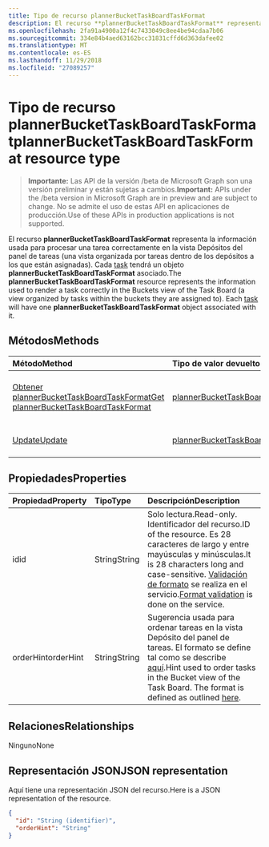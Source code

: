 ```yaml
---
title: Tipo de recurso plannerBucketTaskBoardTaskFormat
description: El recurso **plannerBucketTaskBoardTaskFormat** representa la información usada para procesar una tarea correctamente en la vista Depósitos del panel de tareas (una vista organizada por tareas dentro de los depósitos a los que están asignadas). Cada task tendrá un objeto **plannerBucketTaskBoardTaskFormat** asociado.
ms.openlocfilehash: 2fa91a4900a12f4c7433049c8ee4be94cdaa7b06
ms.sourcegitcommit: 334e84b4aed63162bcc31831cffd6d363dafee02
ms.translationtype: MT
ms.contentlocale: es-ES
ms.lasthandoff: 11/29/2018
ms.locfileid: "27089257"
---
```

# <a name="plannerbuckettaskboardtaskformat-resource-type"></a><span data-ttu-id="fb05e-104">Tipo de recurso plannerBucketTaskBoardTaskFormat</span><span class="sxs-lookup"><span data-stu-id="fb05e-104">plannerBucketTaskBoardTaskFormat resource type</span></span>

> <span data-ttu-id="fb05e-105">**Importante:** Las API de la versión /beta de Microsoft Graph son una versión preliminar y están sujetas a cambios.</span><span class="sxs-lookup"><span data-stu-id="fb05e-105">**Important:** APIs under the /beta version in Microsoft Graph are in preview and are subject to change.</span></span> <span data-ttu-id="fb05e-106">No se admite el uso de estas API en aplicaciones de producción.</span><span class="sxs-lookup"><span data-stu-id="fb05e-106">Use of these APIs in production applications is not supported.</span></span>

<span data-ttu-id="fb05e-p103">El recurso **plannerBucketTaskBoardTaskFormat** representa la información usada para procesar una tarea correctamente en la vista Depósitos del panel de tareas (una vista organizada por tareas dentro de los depósitos a los que están asignadas). Cada [task](plannertask.md) tendrá un objeto **plannerBucketTaskBoardTaskFormat** asociado.</span><span class="sxs-lookup"><span data-stu-id="fb05e-p103">The **plannerBucketTaskBoardTaskFormat** resource represents the information used to render a task correctly in the Buckets view of the Task Board (a view organized by tasks within the buckets they are assigned to). Each [task](plannertask.md) will have one **plannerBucketTaskBoardTaskFormat** object associated with it.</span></span>


## <a name="methods"></a><span data-ttu-id="fb05e-109">Métodos</span><span class="sxs-lookup"><span data-stu-id="fb05e-109">Methods</span></span>

| <span data-ttu-id="fb05e-110">Método</span><span class="sxs-lookup"><span data-stu-id="fb05e-110">Method</span></span>           | <span data-ttu-id="fb05e-111">Tipo de valor devuelto</span><span class="sxs-lookup"><span data-stu-id="fb05e-111">Return Type</span></span>    |<span data-ttu-id="fb05e-112">Descripción</span><span class="sxs-lookup"><span data-stu-id="fb05e-112">Description</span></span>|
|:---------------|:--------|:----------|
|[<span data-ttu-id="fb05e-113">Obtener plannerBucketTaskBoardTaskFormat</span><span class="sxs-lookup"><span data-stu-id="fb05e-113">Get plannerBucketTaskBoardTaskFormat</span></span>](../api/plannerbuckettaskboardtaskformat-get.md) | [<span data-ttu-id="fb05e-114">plannerBucketTaskBoardTaskFormat</span><span class="sxs-lookup"><span data-stu-id="fb05e-114">plannerBucketTaskBoardTaskFormat</span></span>](plannerbuckettaskboardtaskformat.md) |<span data-ttu-id="fb05e-115">Leer las propiedades y las relaciones del objeto **plannerBucketTaskBoardTaskFormat**.</span><span class="sxs-lookup"><span data-stu-id="fb05e-115">Read properties and relationships of **plannerBucketTaskBoardTaskFormat** object.</span></span>|
|[<span data-ttu-id="fb05e-116">Update</span><span class="sxs-lookup"><span data-stu-id="fb05e-116">Update</span></span>](../api/plannerbuckettaskboardtaskformat-update.md) | [<span data-ttu-id="fb05e-117">plannerBucketTaskBoardTaskFormat</span><span class="sxs-lookup"><span data-stu-id="fb05e-117">plannerBucketTaskBoardTaskFormat</span></span>](plannerbuckettaskboardtaskformat.md)  |<span data-ttu-id="fb05e-118">Actualizar el objeto **plannerBucketTaskBoardTaskFormat**.</span><span class="sxs-lookup"><span data-stu-id="fb05e-118">Update **plannerBucketTaskBoardTaskFormat** object.</span></span> |

## <a name="properties"></a><span data-ttu-id="fb05e-119">Propiedades</span><span class="sxs-lookup"><span data-stu-id="fb05e-119">Properties</span></span>
| <span data-ttu-id="fb05e-120">Propiedad</span><span class="sxs-lookup"><span data-stu-id="fb05e-120">Property</span></span>     | <span data-ttu-id="fb05e-121">Tipo</span><span class="sxs-lookup"><span data-stu-id="fb05e-121">Type</span></span>   |<span data-ttu-id="fb05e-122">Descripción</span><span class="sxs-lookup"><span data-stu-id="fb05e-122">Description</span></span>|
|:---------------|:--------|:----------|
|<span data-ttu-id="fb05e-123">id</span><span class="sxs-lookup"><span data-stu-id="fb05e-123">id</span></span>|<span data-ttu-id="fb05e-124">String</span><span class="sxs-lookup"><span data-stu-id="fb05e-124">String</span></span>| <span data-ttu-id="fb05e-125">Solo lectura.</span><span class="sxs-lookup"><span data-stu-id="fb05e-125">Read-only.</span></span> <span data-ttu-id="fb05e-126">Identificador del recurso.</span><span class="sxs-lookup"><span data-stu-id="fb05e-126">ID of the resource.</span></span> <span data-ttu-id="fb05e-127">Es 28 caracteres de largo y entre mayúsculas y minúsculas.</span><span class="sxs-lookup"><span data-stu-id="fb05e-127">It is 28 characters long and case-sensitive.</span></span> <span data-ttu-id="fb05e-128">[Validación de formato](tasks-identifiers-disclaimer.md) se realiza en el servicio.</span><span class="sxs-lookup"><span data-stu-id="fb05e-128">[Format validation](tasks-identifiers-disclaimer.md) is done on the service.</span></span>|
|<span data-ttu-id="fb05e-129">orderHint</span><span class="sxs-lookup"><span data-stu-id="fb05e-129">orderHint</span></span>|<span data-ttu-id="fb05e-130">String</span><span class="sxs-lookup"><span data-stu-id="fb05e-130">String</span></span>|<span data-ttu-id="fb05e-p105">Sugerencia usada para ordenar tareas en la vista Depósito del panel de tareas. El formato se define tal como se describe [aquí](planner-order-hint-format.md).</span><span class="sxs-lookup"><span data-stu-id="fb05e-p105">Hint used to order tasks in the Bucket view of the Task Board. The format is defined as outlined [here](planner-order-hint-format.md).</span></span>|

## <a name="relationships"></a><span data-ttu-id="fb05e-133">Relaciones</span><span class="sxs-lookup"><span data-stu-id="fb05e-133">Relationships</span></span>
<span data-ttu-id="fb05e-134">Ninguno</span><span class="sxs-lookup"><span data-stu-id="fb05e-134">None</span></span>


## <a name="json-representation"></a><span data-ttu-id="fb05e-135">Representación JSON</span><span class="sxs-lookup"><span data-stu-id="fb05e-135">JSON representation</span></span>
<span data-ttu-id="fb05e-136">Aquí tiene una representación JSON del recurso.</span><span class="sxs-lookup"><span data-stu-id="fb05e-136">Here is a JSON representation of the resource.</span></span>

<!-- {
  "blockType": "resource",
  "optionalProperties": [

  ],
  "@odata.type": "microsoft.graph.plannerBucketTaskBoardTaskFormat"
}-->

```json
{
  "id": "String (identifier)",
  "orderHint": "String"
}

```

<!-- uuid: 8fcb5dbc-d5aa-4681-8e31-b001d5168d79
2015-10-25 14:57:30 UTC -->
<!-- {
  "type": "#page.annotation",
  "description": "plannerBucketTaskBoardTaskFormat resource",
  "keywords": "",
  "section": "documentation",
  "tocPath": ""
}-->